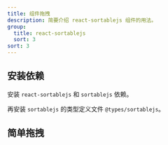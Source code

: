 ```yaml
---
title: 组件拖拽
description: 简要介绍 react-sortablejs 组件的用法。
group:
  title: react-sortablejs
  sort: 3
sort: 3
---
```


## 安装依赖

安装 `react-sortablejs` 和 `sortablejs` 依赖。

<InstallDependencies npm='$ npm install react-sortablejs sortablejs ' yarn='$ yarn add react-sortablejs sortablejs' pnpm='$ pnpm add react-sortablejs sortablejs '></InstallDependencies>

再安装 `sortablejs` 的类型定义文件 `@types/sortablejs`。

<InstallDependencies npm='$ npm install @types/sortablejs -D' yarn='$ yarn add @types/sortablejs -D' pnpm='$ pnpm add @types/sortablejs -D'></InstallDependencies>

## 简单拖拽

<code src="./demos/SimpleList/index.tsx"></code>

